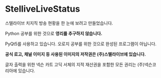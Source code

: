 # StelliveLiveStatus

스텔라이브 치지직 방송 현황을 한 눈에 보려고 만들었습니다.


Python 공부를 위한 것으로 **영리를 추구하지 않습니다.**

PyQt5를 사용하고 있습니다. 오로지 공부를 위한 것으로 완성된 프로그램이 아닙니다.

**공식 로고, 채널 이미지 등 사용된 이미지의 저작권은 (주)스텔라이브에 있습니다.**

글자 출력을 위한 넥슨 카트 고딕 서체의 지적 재산권을 포함한 모든 권리는 (주)넥슨코리아에  있습니다.
